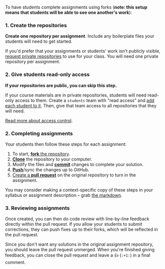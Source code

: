 To have students complete assignments using forks (**note: this setup means that students will be able to see one another's work**):

### 1. Create the repositories

**Create one repository per assignment**. Include any boilerplate files your students will need to get started.

If you'd prefer that your assignments or students' work isn't publicly visible, [request private repositories][private-repos] to use for your class. You will need one private repository per assignment.

### 2. Give students read-only access

**If your repositories are public, you can skip this step.**

If your course materials are in private repositories, students will need read-only access to them. Create a `students` team with "read access" and [add each student to it][add-to-team]. Then, give that team access to all repositories that they will need.

[Read more about access control][help-access-control].

### 2. Completing assignments

Your students then follow these steps for each assignment:

1. To start, [**fork** the repository][forking].
1. [**Clone**][ref-clone] the repository to your computer.
1. Modify the files and [**commit**][ref-commit] changes to complete your solution.
1. [**Push**][ref-push]/sync the changes up to GitHub.
1. [Create a **pull request**][pull-request] on the original repository to turn in the assignment.

You may consider making a context-specific copy of these steps in your syllabus or assignment description – grab [the markdown][raw].

### 3. Reviewing assignments

Once created, you can then do code review with line-by-line feedback directly within the pull request. If you allow your students to submit corrections, they can push fixes up to their forks, which will be reflected in the pull request.

Since you don't want any solutions in the original assignment repository, you should leave the pull request unmerged. When you're finished giving feedback, you can close the pull request and leave a :+1: (`:+1:`) in a final comment.

<!-- Links -->
[private-repos]: /guide/private_repos
[add-to-team]: https://help.github.com/articles/adding-organization-members-to-a-team
[help-access-control]: https://help.github.com/articles/what-are-the-different-access-permissions#organization-accounts
[forking]: https://guides.github.com/activities/forking/
[ref-clone]: http://gitref.org/creating/#clone
[ref-commit]: http://gitref.org/basic/#commit
[ref-push]: http://gitref.org/remotes/#push
[pull-request]: https://help.github.com/articles/creating-a-pull-request
[raw]: https://raw.githubusercontent.com/education/guide/master/docs/forks.md
